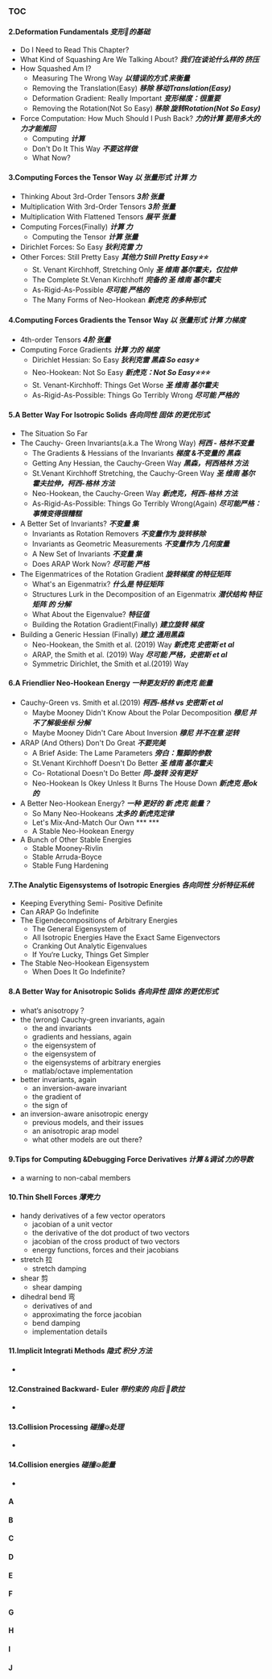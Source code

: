 ### TOC
#### **2**.Deformation Fundamentals ***变形🫠的基础***
  - Do I Need to Read This Chapter? 
  - What Kind of Squashing Are We Talking About? ***我们在谈论什么样的 挤压***
  - How Squashed Am I? 
    - Measuring The Wrong Way ***以错误的方式 来衡量***
    - Removing the Translation(Easy) ***移除 移动Translation(Easy)***
    - Deformation Gradient: Really Important ***变形梯度：很重要***
    - Removing the Rotation(Not So Easy) ***移除 旋转Rotation(Not So Easy)***
  - Force Computation: How Much Should I Push Back? ***力的计算 要用多大的力才能推回***
    - Computing ***计算***
    - Don't Do It This Way ***不要这样做***
    - What Now? 
#### **3**.Computing Forces the Tensor Way ***以 张量形式 计算 力***
  - Thinking About 3rd-Order Tensors ***3阶 张量***
  - Multiplication With 3rd-Order Tensors ***3阶 张量***
  - Multiplication With Flattened Tensors ***展平 张量***
  - Computing Forces(Finally) ***计算 力***
    - Computing the Tensor ***计算 张量***
  - Dirichlet Forces: So Easy ***狄利克雷 力***
  - Other Forces: Still Pretty Easy ***其他力 Still Pretty Easy⭐⭐***
    - St. Venant Kirchhoff, Stretching Only ***圣 维南 基尔霍夫，仅拉伸***
    - The Complete St.Venan Kirchhoff ***完备的 圣 维南 基尔霍夫***
    - As-Rigid-As-Possible ***尽可能 严格的***
    - The Many Forms of Neo-Hookean ***新虎克 的多种形式***
#### **4**.Computing Forces Gradients the Tensor Way ***以 张量形式 计算 力梯度***
  - 4th-order Tensors ***4阶 张量***
  - Computing Force Gradients ***计算 力的 梯度***
    - Dirichlet Hessian: So Easy ***狄利克雷 黑森 So easy⭐***
    - Neo-Hookean: Not So Easy ***新虎克：Not So Easy⭐⭐⭐***
    - St. Venant-Kirchhoff: Things Get Worse ***圣 维南 基尔霍夫***
    - As-Rigid-As-Possible: Things Go Terribly Wrong ***尽可能 严格的***
#### **5**.A Better Way For Isotropic Solids ***各向同性 固体 的更优形式***
  - The Situation So Far
  - The Cauchy- Green Invariants(a.k.a The Wrong Way) ***柯西 - 格林不变量***
    - The Gradients & Hessians of the Invariants ***梯度 &不变量的 黑森***
    - Getting Any Hessian, the Cauchy-Green Way ***黑森，柯西格林 方法***
    - St.Venant Kirchhoff Stretching, the Cauchy-Green Way ***圣 维南 基尔霍夫拉伸，柯西-格林 方法***
    - Neo-Hookean, the Cauchy-Green Way ***新虎克，柯西-格林 方法***
    - As-Rigid-As-Possible: Things Go Terribly Wrong(Again) ***尽可能严格：事情变得很糟糕***
  - A Better Set of Invariants? ***不变量 集***
    - Invariants as Rotation Removers ***不变量作为 旋转移除***
    - Invariants as Geometric Measurements ***不变量作为 几何度量***
    - A New Set of Invariants ***不变量 集***
    - Does ARAP Work Now? ***尽可能 严格***
  - The Eigenmatrices of the Rotation Gradient ***旋转梯度 的特征矩阵***
    - What's an Eigenmatrix? ***什么是 特征矩阵***
    - Structures Lurk in the Decomposition of an Eigenmatrix ***潜伏结构 特征矩阵 的 分解***
    - What About the Eigenvalue? ***特征值***
    - Building the Rotation Gradient(Finally) ***建立旋转 梯度***
  - Building a Generic Hessian (Finally) ***建立 通用黑森***
      - Neo-Hookean, the Smith et al. (2019) Way ***新虎克 史密斯 et al***
      - ARAP, the Smith et al. (2019) Way ***尽可能 严格，史密斯 et al***
      - Symmetric Dirichlet, the Smith et al.(2019) Way

  
#### **6**.A Friendlier Neo-Hookean Energy ***一种更友好的 新虎克 能量***
  - Cauchy-Green vs. Smith et al.(2019) ***柯西-格林 vs 史密斯 et al***
    - Maybe Mooney Didn't Know About the Polar Decomposition ***穆尼 并不了解极坐标 分解***
    - Maybe Mooney Didn't Care About Inversion ***穆尼 并不在意 逆转***
  - ARAP (And Others) Don't Do Great ***不要完美***
    - A Brief Aside: The Lame Parameters ***旁白：蹩脚的参数***
    - St.Venant Kirchhoff Doesn't Do Better ***圣 维南 基尔霍夫***
    - Co- Rotational Doesn't Do Better ***同-旋转 没有更好***
    - Neo-Hookean Is Okey Unless It Burns The House Down ***新虎克 是ok的***
  - A Better Neo-Hookean Energy? ***一种 更好的 新 虎克 能量？***
    - So Many Neo-Hookeans ***太多的 新虎克定律***
    - Let's Mix-And-Match Our Own *** ***
    - A Stable Neo-Hookean Energy 
  - A Bunch of Other Stable Energies
    - Stable Mooney-Rivlin
    - Stable Arruda-Boyce
    - Stable Fung Hardening
#### **7**.The Analytic Eigensystems of Isotropic Energies ***各向同性 分析特征系统***
  - Keeping Everything Semi- Positive Definite
  - Can ARAP Go Indefinite
  - The Eigendecompositions of Arbitrary Energies
    - The General Eigensystem of
    - All Isotropic Energies Have the Exact Same Eigenvectors
    - Cranking Out Analytic Eigenvalues
    - If You‘re Lucky, Things Get Simpler 
  - The Stable Neo-Hookean Eigensystem
    - When Does It Go Indefinite?

#### **8**.A Better Way for Anisotropic Solids ***各向异性 固体 的更优形式***
  - what‘s anisotropy？
  - the (wrong) Cauchy-green invariants, again
    - the  and  invariants
    - gradients and hessians, again
    - the eigensystem of
    - the eigensystem of
    - the eigensystems of arbitrary energies
    - matlab/octave implementation
  - better invariants, again
    - an inversion-aware invariant
    - the gradient of
    - the sign of
  - an inversion-aware anisotropic energy
    - previous models, and their issues
    - an anisotropic arap model
    - what other models are out there?

#### **9**.Tips for Computing &Debugging Force Derivatives ***计算 &调试 力的导数***
  - a warning to non-cabal members


#### **10**.Thin Shell Forces ***薄壳力***
  - handy derivatives of a few vector operators
    - jacobian of a unit vector
    - the derivative of the dot product of two vectors
    - jacobian of the cross product of two vectors
    - energy functions, forces and their jacobians  
  - stretch 拉
    - stretch damping
  - shear 剪
    - shear damping
  - dihedral bend 弯
    - derivatives of  and
    - approximating the force jacobian
    - bend damping
    - implementation details 


#### **11**.Implicit Integrati Methods ***隐式 积分 方法***
  - 


#### **12**.Constrained Backward- Euler ***带约束的 向后 🔄欧拉***
  -


#### **13**.Collision Processing ***碰撞💥处理***
  -


#### **14**.Collision energies ***碰撞💥能量***
  -


#### A
#### B
#### C
#### D
#### E
#### F
#### G
#### H 
#### I
#### J
